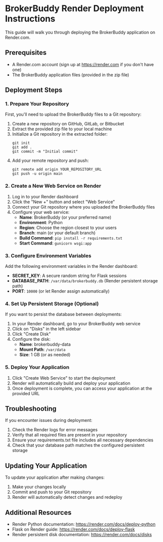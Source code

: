 # BrokerBuddy Render Deployment Instructions

This guide will walk you through deploying the BrokerBuddy application on Render.com.

## Prerequisites

- A Render.com account (sign up at https://render.com if you don't have one)
- The BrokerBuddy application files (provided in the zip file)

## Deployment Steps

### 1. Prepare Your Repository

First, you'll need to upload the BrokerBuddy files to a Git repository:

1. Create a new repository on GitHub, GitLab, or Bitbucket
2. Extract the provided zip file to your local machine
3. Initialize a Git repository in the extracted folder:
   ```
   git init
   git add .
   git commit -m "Initial commit"
   ```
4. Add your remote repository and push:
   ```
   git remote add origin YOUR_REPOSITORY_URL
   git push -u origin main
   ```

### 2. Create a New Web Service on Render

1. Log in to your Render dashboard
2. Click the "New +" button and select "Web Service"
3. Connect your Git repository where you uploaded the BrokerBuddy files
4. Configure your web service:
   - **Name**: BrokerBuddy (or your preferred name)
   - **Environment**: Python
   - **Region**: Choose the region closest to your users
   - **Branch**: main (or your default branch)
   - **Build Command**: `pip install -r requirements.txt`
   - **Start Command**: `gunicorn wsgi:app`

### 3. Configure Environment Variables

Add the following environment variables in the Render dashboard:
- **SECRET_KEY**: A secure random string for Flask sessions
- **DATABASE_PATH**: `/var/data/brokerbuddy.db` (Render persistent storage path)
- **PORT**: `10000` (or let Render assign automatically)

### 4. Set Up Persistent Storage (Optional)

If you want to persist the database between deployments:

1. In your Render dashboard, go to your BrokerBuddy web service
2. Click on "Disks" in the left sidebar
3. Click "Create Disk"
4. Configure the disk:
   - **Name**: brokerbuddy-data
   - **Mount Path**: `/var/data`
   - **Size**: 1 GB (or as needed)

### 5. Deploy Your Application

1. Click "Create Web Service" to start the deployment
2. Render will automatically build and deploy your application
3. Once deployment is complete, you can access your application at the provided URL

## Troubleshooting

If you encounter issues during deployment:

1. Check the Render logs for error messages
2. Verify that all required files are present in your repository
3. Ensure your requirements.txt file includes all necessary dependencies
4. Check that your database path matches the configured persistent storage

## Updating Your Application

To update your application after making changes:

1. Make your changes locally
2. Commit and push to your Git repository
3. Render will automatically detect changes and redeploy

## Additional Resources

- Render Python documentation: https://render.com/docs/deploy-python
- Flask on Render guide: https://render.com/docs/deploy-flask
- Render persistent disk documentation: https://render.com/docs/disks
